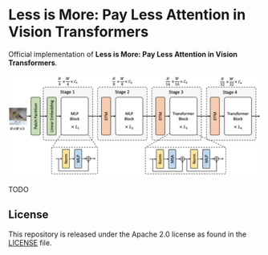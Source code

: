 # Less is More: Pay Less Attention in Vision Transformers

Official implementation of **Less is More: Pay Less Attention in Vision Transformers**. 



![](.github/paper.png)



TODO



## License

This repository is released under the Apache 2.0 license as found in the [LICENSE](https://github.com/MonashAI/LIT/blob/main/LICENSE) file.
